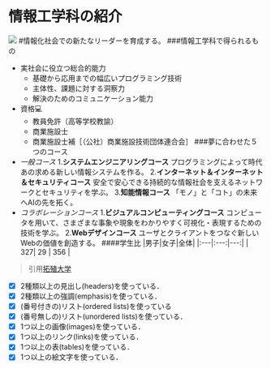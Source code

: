 # 情報工学科の紹介
<!-- Markdown記法を使って学科の紹介ページを作る -->

![](https://feng.takushoku-u.ac.jp/albums/abm00004330.jpg)
#情報化社会での新たなリーダーを育成する。
###情報工学科で得られるもの
- 実社会に役立つ総合的能力
   - 基礎から応用までの幅広いプログラミング技術
   - 主体性、課題に対する洞察力
   - 解決のためのコミュニケーション能力
- 資格💻
   - 教員免許（高等学校教諭）
   - 商業施設士
   - 商業施設士補［（公社）商業施設技術団体連合会］
###夢に合わせた５つのコース
- *一般コース*
1.**システムエンジニアリングコース**
    プログラミングによって時代あの求める新しい情報システムを作る。
2.**インターネット＆インターネット＆セキュリティコース**
   安全で安心できる持続的な情報社会を支えるネットワークとセキュリティを学ぶ。
3.**知能情報コース**
   「モノ」と「コト」の未来へAIの先を拓く。
- *コラボレーションコース*
1.**ビジュアルコンピューティングコース**
   コンピュータを用いて、さまざまな事象や現象をわかりやすく可視化・表現するための技術を学ぶ。 
2.**Webデザインコース**
   ユーザとクライアントをつなぐ新しいWebの価値を創造する。
####学生比
|男子|女子|全体|
|:---|:---:|---:|
| 327| 29 | 356 |
> 引用[拓殖大学](http://www.takushoku-u.ac.jp "Takushoku University")
<!-- この部分より上に記述を追加して下のチェックボックスで確認する -->
- [x] 2種類以上の見出し(headers)を使っている．
- [x] 2種類以上の強調(emphasis)を使っている．
- [x] (番号付きの)リスト(ordered lists)を使っている
- [x] (番号無しの)リスト(unordered lists)を使っている．
- [x] 1つ以上の画像(images)を使っている．
- [x] 1つ以上のリンク(links)を使っている．
- [x] 1つ以上の表(tables)を使っている．
- [x] 1つ以上の絵文字を使っている．